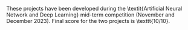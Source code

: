 These projects have been developed during the \textit{Artificial Neural Network and Deep Learning} mid-term competition (November and December 2023). Final score for the two projects is \texttt{10/10}.
